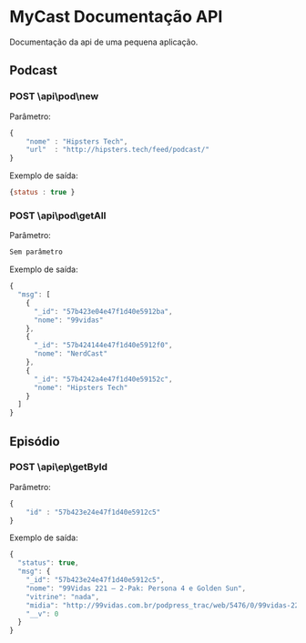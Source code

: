 # MyCast Documentação API

Documentação da api de uma pequena aplicação.

## Podcast
### POST \api\pod\new
Parâmetro:
```js
{
    "nome" : "Hipsters Tech", 
    "url"  : "http://hipsters.tech/feed/podcast/"
}
```
Exemplo de saída:
```js
{status : true }
```
### POST \api\pod\getAll
Parâmetro:
```js
Sem parâmetro
```
Exemplo de saída:
```js
{
  "msg": [
    {
      "_id": "57b423e04e47f1d40e5912ba",
      "nome": "99vidas"
    },
    {
      "_id": "57b424144e47f1d40e5912f0",
      "nome": "NerdCast"
    },
    {
      "_id": "57b4242a4e47f1d40e59152c",
      "nome": "Hipsters Tech"
    }
  ]
}
```

## Episódio
### POST \api\ep\getById
Parâmetro:
```js
{
    "id" : "57b423e24e47f1d40e5912c5"
}
```
Exemplo de saída:
```js
{
  "status": true,
  "msg": {
    "_id": "57b423e24e47f1d40e5912c5",
    "nome": "99Vidas 221 – 2-Pak: Persona 4 e Golden Sun",
    "vitrine": "nada",
    "midia": "http://99vidas.com.br/podpress_trac/web/5476/0/99vidas-221-Persona-4-Golden-Sun.mp3",
    "__v": 0
  }
}
```